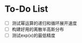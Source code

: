 <!--
 * @Author: AngieJC htk90uggk@outlook.com
 * @Date: 2024-05-10 22:59:19
 * @LastEditors: AngieJC htk90uggk@outlook.com
 * @LastEditTime: 2024-05-10 23:01:02
 * @FilePath: /Crypto-math_Challenge_2024/todo.md
-->
# To-Do List

- [ ] 测试幂运算的递归和循环展开速度
- [ ] 构建好用的离散半高斯分布
- [ ] 测试exp(x)的最低精度